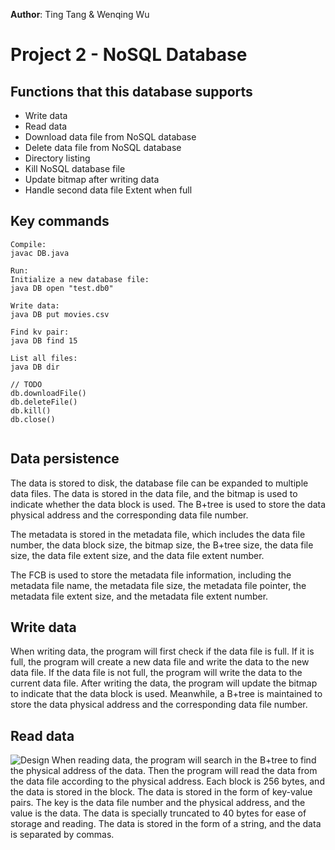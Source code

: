 **Author**: Ting Tang & Wenqing Wu

# Project 2 - NoSQL Database
## Functions that this database supports
- Write data
- Read data
- Download data file from NoSQL database
- Delete data file from NoSQL database
- Directory listing
- Kill NoSQL database file
- Update bitmap after writing data
- Handle second data file Extent when full

## Key commands
```
Compile:
javac DB.java

Run:
Initialize a new database file: 
java DB open "test.db0"

Write data:
java DB put movies.csv

Find kv pair:
java DB find 15

List all files:
java DB dir

// TODO
db.downloadFile()
db.deleteFile()
db.kill()
db.close()


```
## Data persistence

The data is stored to disk, the database file can be expanded to multiple data files. The data is stored in the data file, and the bitmap is used to indicate whether the data block is used. The B+tree is used to store the data physical address and the corresponding data file number.

The metadata is stored in the metadata file, which includes the data file number, the data block size, the bitmap size, the B+tree size, the data file size, the data file extent size, and the data file extent number.

The FCB is used to store the metadata file information, including the metadata file name, the metadata file size, the metadata file pointer, the metadata file extent size, and the metadata file extent number.
## Write data

When writing data, the program will first check if the data file is full. If it is full, the program will create a new data file and write the data to the new data file. If the data file is not full, the program will write the data to the current data file. After writing the data, the program will update the bitmap to indicate that the data block is used. Meanwhile, a B+tree is maintained to store the data physical address and the corresponding data file number.

## Read data
![Design](https://github.com/jasplil/CS7280-P1/assets/39994190/a8a39633-dfce-4837-b643-681620336b97)
When reading data, the program will search in the B+tree to find the physical address of the data. Then the program will read the data from the data file according to the physical address.
Each block is 256 bytes, and the data is stored in the block. The data is stored in the form of key-value pairs. The key is the data file number and the physical address, and the value is the data.
The data is specially truncated to 40 bytes for ease of storage and reading. The data is stored in the form of a string, and the data is separated by commas.





